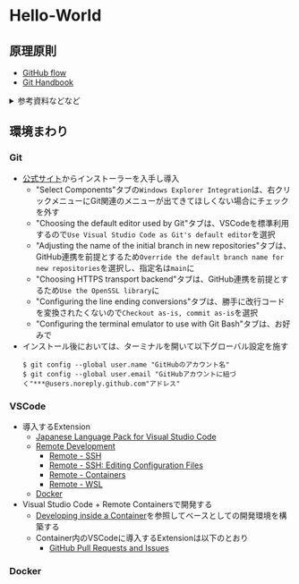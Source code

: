 # Hello-World
  
## 原理原則
- [GitHub flow](https://guides.github.com/introduction/flow/)
- [Git Handbook](https://guides.github.com/introduction/git-handbook/)

<details>
<summary>参考資料などなど</summary>

## GitHub Learning Lab のおすすめコース
### Paths
- [First Day on GitHub](https://lab.github.com/githubtraining/first-day-on-github) 
- [First Week on GitHub](https://lab.github.com/githubtraining/first-week-on-github)
### Courses
- [GitHub Actions: Hello World](https://lab.github.com/githubtraining/github-actions:-hello-world)

## その他参考
### Git
- [Pro Git book 日本語訳](http://git-scm.com/book/ja/v2)
- [Try Git simulator](http://try.github.io/)
### GitHub
- [GitHubオープンソースガイドライン](https://opensource.guide/ja/)
### Flow
- [Git+GitHub入門 #07：ブランチ運用のガイドライン Git Flow](https://www.youtube.com/watch?v=NxjTTIUl_Pw)
- [Git+GitHub入門 #08：プルリクエストを使ったブランチ運用 GitHub Flow](https://www.youtube.com/watch?v=xDMBBzWiSEI)
</details>

## 環境まわり

### Git
- [公式サイト](https://gitforwindows.org/)からインストーラーを入手し導入
  - "Select Components"タブの`Windows Explorer Integration`は、右クリックメニューにGit関連のメニューが出てきてほしくない場合にチェックを外す  
  - "Choosing the default editor used by Git"タブは、VSCodeを標準利用するので`Use Visual Studio Code as Git's default editor`を選択
  - "Adjusting the name of the initial branch in new repositories"タブは、GitHub連携を前提とするため`Override the default branch name for new repositories`を選択し、指定名は`main`に
  - "Choosing HTTPS transport backend"タブは、GitHub連携を前提とするため`Use the OpenSSL library`に
  - "Configuring the line ending conversions"タブは、勝手に改行コードを変換されたくないので`Checkout as-is, commit as-is`を選択
  - "Configuring the terminal emulator to use with Git Bash"タブは、お好みで
- インストール後においては、ターミナルを開いて以下グローバル設定を施す
  ```DOS
  $ git config --global user.name "GitHubのアカウント名" 
  $ git config --global user.email "GitHubアカウントに紐づく"***@users.noreply.github.com"アドレス" 
  ```

### VSCode
- 導入するExtension
  - [Japanese Language Pack for Visual Studio Code](https://marketplace.visualstudio.com/items?itemName=MS-CEINTL.vscode-language-pack-ja)
  - [Remote Development](https://marketplace.visualstudio.com/items?itemName=ms-vscode-remote.vscode-remote-extensionpack)
    - [Remote - SSH](https://marketplace.visualstudio.com/items?itemName=ms-vscode-remote.remote-ssh)
    - [Remote - SSH: Editing Configuration Files](https://marketplace.visualstudio.com/items?itemName=ms-vscode-remote.remote-ssh-edit)
    - [Remote - Containers](https://marketplace.visualstudio.com/items?itemName=ms-vscode-remote.remote-ssh)
    - [Remote - WSL](https://marketplace.visualstudio.com/items?itemName=ms-vscode-remote.remote-wsl)
  - [Docker](https://marketplace.visualstudio.com/items?itemName=ms-azuretools.vscode-docker)
- Visual Studio Code + Remote Containersで開発する
  - [Developing inside a Container](https://code.visualstudio.com/docs/remote/containers)を参照してベースとしての開発環境を構築する
  - Container内のVSCodeに導入するExtensionは以下のとおり
    - [GitHub Pull Requests and Issues](https://marketplace.visualstudio.com/items?itemName=GitHub.vscode-pull-request-github)

### Docker

